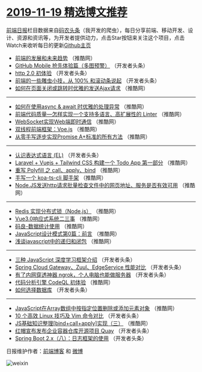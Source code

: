 # [2019-11-19 精选博文推荐](https://toutiao.qdkfweb.cn/date/2019/11/19)

[前端日报](https://qdkfweb.cn/c/news)栏目数据来自[码农头条](https://toutiao.qdkfweb.cn/)（我开发的爬虫），每日分享前端、移动开发、设计、资源和资讯等，为开发者提供动力，点击Star按钮来关注这个项目，点击Watch来收听每日的更新[Github主页](https://github.com/kujian/frontendDaily)
* [前端的发展和未来趋势](https://toutiao.qdkfweb.cn/131410.html) （推酷网）
* [GitHub Mobile 抢先体验篇（多图预警）](https://toutiao.qdkfweb.cn/131368.html) （开发者头条）
* [http 2.0 初体验](https://toutiao.qdkfweb.cn/131378.html) （开发者头条）
* [前端的一些雕虫小技，从 100% 和滚动条说起](https://toutiao.qdkfweb.cn/131373.html) （开发者头条）
* [如何在页面关闭或跳转时优雅的发送Ajax请求](https://toutiao.qdkfweb.cn/131403.html) （推酷网）

***
* [如何在使用async &amp; await 时优雅的处理异常](https://toutiao.qdkfweb.cn/131416.html) （推酷网）
* [前端代码质量—怎样实现一个支持多语言、高扩展性的 Linter](https://toutiao.qdkfweb.cn/131419.html) （推酷网）
* [WebSocket实现Web端即时通信](https://toutiao.qdkfweb.cn/131398.html) （推酷网）
* [双线程前端框架：Voe.js](https://toutiao.qdkfweb.cn/131401.html) （推酷网）
* [从零手写逐步实现Promise A+标准的所有方法](https://toutiao.qdkfweb.cn/131413.html) （推酷网）

***
* [认识表达式语言 (EL)](https://toutiao.qdkfweb.cn/131384.html) （开发者头条）
* [Laravel + Vuejs + Tailwind CSS 构建一个 Todo App 第一部分](https://toutiao.qdkfweb.cn/131414.html) （推酷网）
* [重写 Polyfill 之 call、apply、bind](https://toutiao.qdkfweb.cn/131393.html) （推酷网）
* [手写一个 koa-ts-cli 脚手架](https://toutiao.qdkfweb.cn/131415.html) （推酷网）
* [Node.JS发送http请求批量检查文件中的网页地址、服务是否有效可用](https://toutiao.qdkfweb.cn/131395.html) （推酷网）

***
* [Redis 实现分布式锁（Node.js）](https://toutiao.qdkfweb.cn/131417.html) （推酷网）
* [Vue3.0响应式系统二三事](https://toutiao.qdkfweb.cn/131396.html) （推酷网）
* [码良-数据统计使用](https://toutiao.qdkfweb.cn/131418.html) （推酷网）
* [JavaScript设计模式第0篇：前言](https://toutiao.qdkfweb.cn/131397.html) （推酷网）
* [浅谈javascript中的递归和闭包](https://toutiao.qdkfweb.cn/131408.html) （推酷网）

***
* [三种 JavaScript 深度学习框架介绍](https://toutiao.qdkfweb.cn/131380.html) （开发者头条）
* [Spring Cloud Gateway、Zuul、EdgeService 性能对比](https://toutiao.qdkfweb.cn/131383.html) （开发者头条）
* [有了内网穿透神器 ngrok，个人电脑也能做服务器](https://toutiao.qdkfweb.cn/131374.html) （开发者头条）
* [代码分析引擎 CodeQL 初体验](https://toutiao.qdkfweb.cn/131404.html) （推酷网）
* [如何选择数据库](https://toutiao.qdkfweb.cn/131375.html) （开发者头条）

***
* [JavaScript在Array数组中按指定位置删除或添加元素对象](https://toutiao.qdkfweb.cn/131394.html) （推酷网）
* [10 个高效 Linux 技巧及 Vim 命令对比](https://toutiao.qdkfweb.cn/131365.html) （开发者头条）
* [JS基础知识整理[bind+call+apply]实现（三）](https://toutiao.qdkfweb.cn/131405.html) （推酷网）
* [红帽宣布发布企业容器仓库开源项目 Quay](https://toutiao.qdkfweb.cn/131376.html) （开发者头条）
* [Spring Boot 2.x（八）：日志框架的使用](https://toutiao.qdkfweb.cn/131366.html) （开发者头条）

日报维护作者：[前端博客](https://qdkfweb.cn/) 和 [微博](https://qdkfweb.cn/go/weibo)

![weixin](https://user-images.githubusercontent.com/3055447/38468989-651132ac-3b80-11e8-8e6b-15122322a9d7.png)